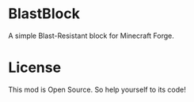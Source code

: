 BlastBlock
==========
A simple Blast-Resistant block for Minecraft Forge.

License
=======
This mod is Open Source. So help yourself to its code!
